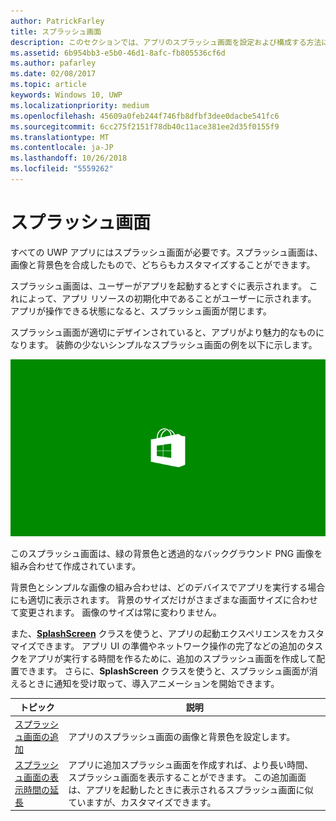 ```yaml
---
author: PatrickFarley
title: スプラッシュ画面
description: このセクションでは、アプリのスプラッシュ画面を設定および構成する方法について説明します。
ms.assetid: 6b954bb3-e5b0-46d1-8afc-fb805536cf6d
ms.author: pafarley
ms.date: 02/08/2017
ms.topic: article
keywords: Windows 10, UWP
ms.localizationpriority: medium
ms.openlocfilehash: 45609a0feb244f746fb8dfbf3dee0dacbe541fc6
ms.sourcegitcommit: 6cc275f2151f78db40c11ace381ee2d35f0155f9
ms.translationtype: MT
ms.contentlocale: ja-JP
ms.lasthandoff: 10/26/2018
ms.locfileid: "5559262"
---
```

# <a name="splash-screens"></a>スプラッシュ画面

すべての UWP アプリにはスプラッシュ画面が必要です。スプラッシュ画面は、画像と背景色を合成したもので、どちらもカスタマイズすることができます。

スプラッシュ画面は、ユーザーがアプリを起動するとすぐに表示されます。 これによって、アプリ リソースの初期化中であることがユーザーに示されます。 アプリが操作できる状態になると、スプラッシュ画面が閉じます。

スプラッシュ画面が適切にデザインされていると、アプリがより魅力的なものになります。 装飾の少ないシンプルなスプラッシュ画面の例を以下に示します。

![スプラッシュ画面のサンプルから取り込んだ 75% 縮小のスプラッシュ画面のスクリーン キャプチャ](images/regularsplashscreen.png)

このスプラッシュ画面は、緑の背景色と透過的なバックグラウンド PNG 画像を組み合わせて作成されています。

背景色とシンプルな画像の組み合わせは、どのデバイスでアプリを実行する場合にも適切に表示されます。 背景のサイズだけがさまざまな画面サイズに合わせて変更されます。 画像のサイズは常に変わりません。

また、[**SplashScreen**](https://msdn.microsoft.com/library/windows/apps/br224763) クラスを使うと、アプリの起動エクスペリエンスをカスタマイズできます。 アプリ UI の準備やネットワーク操作の完了などの追加のタスクをアプリが実行する時間を作るために、追加のスプラッシュ画面を作成して配置できます。 さらに、**SplashScreen** クラスを使うと、スプラッシュ画面が消えるときに通知を受け取って、導入アニメーションを開始できます。

| トピック | 説明 |
|-------|-------------|
| [スプラッシュ画面の追加](add-a-splash-screen.md) | アプリのスプラッシュ画面の画像と背景色を設定します。 |
| [スプラッシュ画面の表示時間の延長](create-a-customized-splash-screen.md) | アプリに追加スプラッシュ画面を作成すれば、より長い時間、スプラッシュ画面を表示することができます。 この追加画面は、アプリを起動したときに表示されるスプラッシュ画面に似ていますが、カスタマイズできます。 |